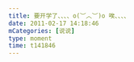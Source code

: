 ```yaml
---
title: 要开学了、、、、o(︶︿︶)o 唉、、、、
date: 2011-02-17 14:18:46
mCategories: [说说]
type: moment
time: t141846
---
```



